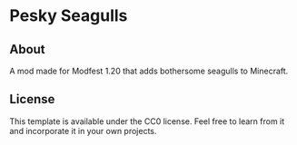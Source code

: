 # Pesky Seagulls

## About

A mod made for Modfest 1.20 that adds bothersome seagulls to Minecraft. 

## License

This template is available under the CC0 license. Feel free to learn from it and incorporate it in your own projects.
